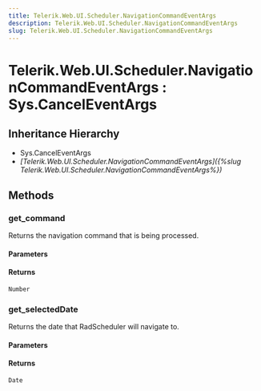 ```yaml
---
title: Telerik.Web.UI.Scheduler.NavigationCommandEventArgs
description: Telerik.Web.UI.Scheduler.NavigationCommandEventArgs
slug: Telerik.Web.UI.Scheduler.NavigationCommandEventArgs
---
```


# Telerik.Web.UI.Scheduler.NavigationCommandEventArgs : Sys.CancelEventArgs

## Inheritance Hierarchy

* Sys.CancelEventArgs
* *[Telerik.Web.UI.Scheduler.NavigationCommandEventArgs]({%slug Telerik.Web.UI.Scheduler.NavigationCommandEventArgs%})*


## Methods

### get_command

Returns the navigation command that is being processed.

#### Parameters

#### Returns

`Number`

### get_selectedDate

Returns the date that RadScheduler will navigate to.

#### Parameters

#### Returns

`Date`

